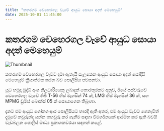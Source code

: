 ```yaml
---
title: "කතරගම වෙහෙරගල වැවේ ආයුධ සොයා අදත් මෙහෙයුම්"
date: 2025-10-01 11:45:00
---
```


# කතරගම වෙහෙරගල වැවේ ආයුධ සොයා අදත් මෙහෙයුම්

![Thumbnail](https://helakuru.sgp1.cdn.digitaloceanspaces.com/esana/images/lib/srilanka-police[1].jpg)

කතරගම වෙහෙරගල වැවට දමා ඇතැයි සැලකෙන ආයුධ සොයා අදත් සෝදිසි මෙහෙයුම් ක්‍රියාත්මක කරන බව පොලිසිය පවසනවා.

යුධ හමුදා බුද්ධි අංශ නිලධාරීයෙකු ලබාදුන් තොරතුරකට අනුව, ඊයේ පස්වරුවේ වෙහෙරගල වැවේ තිබී T-56 හිස් මැගසින් 74 ක්, LMG හිස් මැගසින් 36 ක්, සහ MPMG ඩ්‍රම්ස් බොක්ස් 05 ක් සොයාගෙන තිබුණා.

දැනට එම ආයුධ ගෝනගංආර පොලිසියට භාරදී ඇති අතර, එම ආයුධ වැවට ගෙනැවිත් දැමුවේ කවුරුන්ද යන්න තහවුරු කර ගැනීම සඳහා විමර්ශනයක් ආරම්භ කර ඇති බවයි වැඩබලන පොලිස් මාධ්‍ය ප්‍රකාශකවරයා සඳහන් කළේ.

